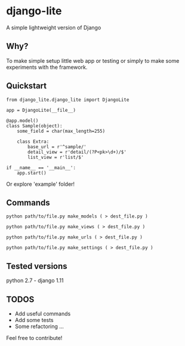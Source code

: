django-lite
===============

A simple lightweight version of Django

Why?
--------

To make simple setup little web app or testing or simply to make some experiments with the framework.


Quickstart
--------

    from django_lite.django_lite import DjangoLite

    app = DjangoLite(__file__)

    @app.model()
    class Sample(object):
        some_field = char(max_length=255)

        class Extra:
            base_url = r'^sample/'
            detail_view = r'detail/(?P<pk>\d+)/$'
            list_view = r'list/$'

    if __name__ == '__main__':
        app.start()


Or explore 'example' folder!


Commands
--------

    python path/to/file.py make_models ( > dest_file.py )

    python path/to/file.py make_views ( > dest_file.py )

    python path/to/file.py make_urls ( > dest_file.py )

    python path/to/file.py make_settings ( > dest_file.py )


Tested versions
--------

python 2.7 - django 1.11


TODOS
--------

* Add useful commands
* Add some tests
* Some refactoring
...

Feel free to contribute!